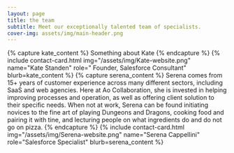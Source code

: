 ```yaml
---
layout: page
title: the team
subtitle: Meet our exceptionally talented team of specialists.
cover-img: assets/img/main-header.png 
---
```



<div class="card-holder">
{% capture kate_content %}
Something about Kate
{% endcapture %}
{% include contact-card.html img="/assets/img/Kate-website.png" name="Kate Standen" role=" Founder, Salesforce Consultant" blurb=kate_content %}
{% capture serena_content %}
Serena comes from 15+ years of customer experience across many different sectors, including SaaS and web agencies. Here at Ao Collaboration, she is invested in helping improving processes and operation, as well as offering client solution to their specific needs. When not at work, Serena can be found initiating novices to the fine art of playing Dungeons and Dragons, cooking food and pairing it with tine, and lecturing people on what ingredients do and do not go on pizza.
{% endcapture %}
{% include contact-card.html img="/assets/img/Serena-website.png" name="Serena Cappellini" role="Salesforce Specialist" blurb=serena_content %}
</div>


